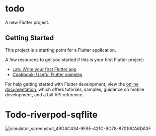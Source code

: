 # todo

A new Flutter project.

## Getting Started

This project is a starting point for a Flutter application.

A few resources to get you started if this is your first Flutter project:

- [Lab: Write your first Flutter app](https://docs.flutter.dev/get-started/codelab)
- [Cookbook: Useful Flutter samples](https://docs.flutter.dev/cookbook)

For help getting started with Flutter development, view the
[online documentation](https://docs.flutter.dev/), which offers tutorials,
samples, guidance on mobile development, and a full API reference.
# Todo-riverpod-sqflite
![simulator_screenshot_49D4C434-9F9E-421C-BD78-87010CA6DA3F](https://user-images.githubusercontent.com/48179354/197422156-8899c3d4-f79a-4194-9e62-0da208f7990a.png)
